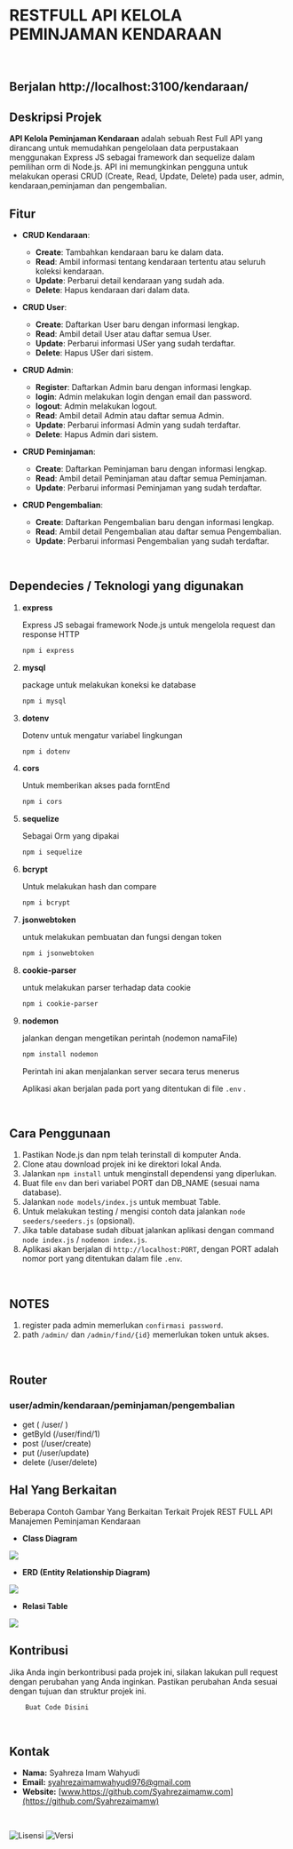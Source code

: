 # RESTFULL API KELOLA PEMINJAMAN KENDARAAN
<br>

## Berjalan http://localhost:3100/kendaraan/

## Deskripsi Projek 

**API Kelola Peminjaman Kendaraan** adalah sebuah Rest Full API yang dirancang untuk memudahkan pengelolaan data perpustakaan menggunakan Express JS sebagai framework dan sequelize dalam pemilihan orm di Node.js. API ini memungkinkan pengguna untuk melakukan operasi CRUD (Create, Read, Update, Delete) pada user, admin, kendaraan,peminjaman dan pengembalian.


## Fitur

- **CRUD Kendaraan**: 
  - **Create**: Tambahkan kendaraan baru ke dalam data.
  - **Read**: Ambil informasi tentang kendaraan tertentu atau seluruh koleksi kendaraan.
  - **Update**: Perbarui detail kendaraan yang sudah ada.
  - **Delete**: Hapus kendaraan dari dalam data.

- **CRUD User**: 
  - **Create**: Daftarkan User baru dengan informasi lengkap.
  - **Read**: Ambil detail User atau daftar semua User.
  - **Update**: Perbarui informasi USer yang sudah terdaftar.
  - **Delete**: Hapus USer dari sistem.

- **CRUD Admin**: 
  - **Register**: Daftarkan Admin baru dengan informasi lengkap.
  - **login**: Admin melakukan login dengan email dan password.
  - **logout**: Admin melakukan logout.
  - **Read**: Ambil detail Admin atau daftar semua Admin.
  - **Update**: Perbarui informasi Admin yang sudah terdaftar.
  - **Delete**: Hapus Admin dari sistem.

- **CRUD Peminjaman**: 
  - **Create**: Daftarkan Peminjaman baru dengan informasi lengkap.
  - **Read**: Ambil detail Peminjaman atau daftar semua Peminjaman.
  - **Update**: Perbarui informasi Peminjaman yang sudah terdaftar.

- **CRUD Pengembalian**: 
  - **Create**: Daftarkan Pengembalian baru dengan informasi lengkap.
  - **Read**: Ambil detail Pengembalian atau daftar semua Pengembalian.
  - **Update**: Perbarui informasi Pengembalian yang sudah terdaftar.

<br>

## Dependecies / Teknologi yang digunakan

1. **express**

    Express JS sebagai framework Node.js untuk mengelola request dan response HTTP

    ```bash
   npm i express
    ```

2. **mysql**

    package untuk melakukan koneksi ke database

    ```bash
    npm i mysql
    ```

3. **dotenv**

    Dotenv untuk mengatur variabel lingkungan
    ```bash
    npm i dotenv
    ```

4. **cors**

    Untuk memberikan akses pada forntEnd

    ```bash
    npm i cors
    ```
5. **sequelize**

    Sebagai Orm yang dipakai

    ```bash
    npm i sequelize
    ```
6. **bcrypt**

    Untuk melakukan hash dan compare

    ```bash
    npm i bcrypt
    ```
7. **jsonwebtoken**

    untuk melakukan pembuatan dan fungsi dengan token

    ```bash
    npm i jsonwebtoken
    ```
8. **cookie-parser**

    untuk melakukan parser terhadap data cookie

    ```bash
    npm i cookie-parser
    ```
9. **nodemon**

    jalankan dengan mengetikan perintah (nodemon namaFile)

    ```bash
    npm install nodemon
    ```

    Perintah ini akan menjalankan server secara terus menerus

    Aplikasi akan berjalan pada port yang ditentukan di file `.env` .

    <br>
    

## Cara Penggunaan

1. Pastikan Node.js dan npm telah terinstall di komputer Anda.
2. Clone atau download projek ini ke direktori lokal Anda.
3. Jalankan `npm install` untuk menginstall dependensi yang diperlukan.
4. Buat file `env` dan beri variabel PORT dan DB_NAME (sesuai nama database).
5. Jalankan `node models/index.js` untuk membuat Table.
6. Untuk melakukan testing / mengisi contoh data jalankan `node seeders/seeders.js` (opsional).
6. Jika table database sudah dibuat jalankan aplikasi dengan command `node index.js` / `nodemon index.js`.
7. Aplikasi akan berjalan di `http://localhost:PORT`, dengan PORT adalah nomor port yang ditentukan dalam file `.env`.

<br>

## NOTES

1. register pada admin memerlukan `confirmasi password`.
2. path `/admin/` dan `/admin/find/{id}`  memerlukan token untuk akses.


<br>

## Router
### **user/admin/kendaraan/peminjaman/pengembalian**
- get (  /user/ ) 
- getById (/user/find/1)
- post (/user/create)
- put (/user/update)
- delete (/user/delete)




## Hal Yang Berkaitan

Beberapa Contoh Gambar Yang Berkaitan Terkait Projek REST FULL API Manajemen Peminjaman Kendaraan

- **Class Diagram**
<img src="./image/classdgbr.png" />

- **ERD (Entity Relationship Diagram)**
<img src="./image/erdbr.png" />


- **Relasi Table**
<img src="./image/relasibr.png" />

<br>


## Kontribusi

Jika Anda ingin berkontribusi pada projek ini, silakan lakukan pull request dengan perubahan yang Anda inginkan. Pastikan perubahan Anda sesuai dengan tujuan dan struktur projek ini.

```
    Buat Code Disini
```

<br>

## Kontak

- **Nama:** Syahreza Imam Wahyudi
- **Email:** [syahrezaimamwahyudi976@gmail.com](mailto:syahrezaimamwahyudi976@gmail.com)
- **Website:** [www.https://github.com/Syahrezaimamw.com](https://github.com/Syahrezaimamw)

<br>


![Lisensi](https://img.shields.io/badge/license-MIT-blue.svg) ![Versi](https://img.shields.io/badge/version-100.10.10-brightgreen.svg)



